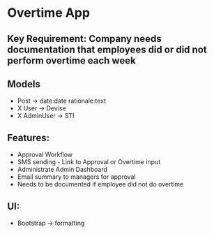 # Overtime App

## Key Requirement: Company needs documentation that employees did or did not perform overtime each week

## Models
- Post -> date:date rationale:text
-  X User -> Devise
-  X AdminUser -> STI

## Features:
- Approval Workflow
- SMS sending - Link to Approval or Overtime input
- Administrate Admin Dashboard
- Email summary to managers for approval
- Needs to be documented if employee did not do overtime

## UI:
- Bootstrap -> formatting
